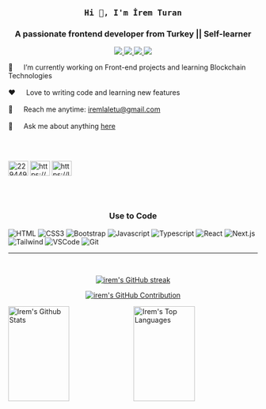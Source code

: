 <!-- Intro  -->
<br />

<h3 align="center">
        <samp>Hi 👋, I'm
                <b>İrem Turan</b>
        </samp>
        <h3 align="center">A passionate frontend developer from Turkey || Self-learner </h3>
</h3>


<p align="center">
 <a href="https://iremlaletudev.vercel.app/" target="blank">
  <img src="https://img.shields.io/badge/Website-DC143C?style=for-the-badge&logo=medium&logoColor=white"/>
 </a>
 <a href="https://www.linkedin.com/in/iremlaletu" target="blank">
  <img src="https://img.shields.io/badge/LinkedIn-0077B5?style=for-the-badge&logo=linkedin&logoColor=white"/>
 </a>

 <a href="https://twitter.com/iremlaletu" target="blank">
  <img src="https://img.shields.io/badge/Twitter-1DA1F2?style=for-the-badge&logo=twitter&logoColor=white"/>
 </a>
 <a href="https://www.instagram.com/iremlaletu" target="blank">
  <img src="https://img.shields.io/badge/Instagram-fe4164?style=for-the-badge&logo=instagram&logoColor=white"/>
 </a> 
 
<br/>

<p>

 🔭 &emsp; I’m currently working on Front-end projects and learning Blockchain Technologies<br/><br/>
 ❤️ &emsp; Love to writing code and learning new features<br/><br/>
 📧 &emsp; Reach me anytime: iremlaletu@gmail.com<br/><br/>
 💬 &emsp; Ask me about anything [here](https://github.com/iremlaletu/iremlaletu/issues)

</p>

<br/>
<br/>

<p text align ="left">
<a href="https://stackoverflow.com/users/22944904" target="blank"><img align="center" src="https://raw.githubusercontent.com/rahuldkjain/github-profile-readme-generator/master/src/images/icons/Social/stack-overflow.svg" alt="22944904" height="30" width="40" /></a>
<a href="https://www.hackerrank.com/profile/iremlaletu" target="blank"><img align="center" src="https://raw.githubusercontent.com/rahuldkjain/github-profile-readme-generator/master/src/images/icons/Social/hackerrank.svg" alt="https://www.hackerrank.com/profile/iremlaletu" height="30" width="40" /></a>
<a href="https://leetcode.com/iremlaletu/" target="blank"><img align="center" src="https://raw.githubusercontent.com/rahuldkjain/github-profile-readme-generator/master/src/images/icons/Social/leet-code.svg" alt="https://leetcode.com/iremlaletu/" height="30" width="40" /></a>
</p>

<br/>
<br/>

<h3 text align="center"> Use to Code</h3>

![HTML](https://img.shields.io/badge/HTML5-E34F26?style=for-the-badge&logo=html5&logoColor=white)
![CSS3](https://img.shields.io/badge/CSS3-1572B6?style=for-the-badge&logo=css3&logoColor=white)
![Bootstrap](https://img.shields.io/badge/Bootstrap-563D7C?style=for-the-badge&logo=bootstrap&logoColor=white)
![Javascript](https://img.shields.io/badge/Javascript-F0DB4F?style=for-the-badge&labelColor=black&logo=javascript&logoColor=F0DB4F)
![Typescript](https://img.shields.io/badge/Typescript-007acc?style=for-the-badge&labelColor=black&logo=typescript&logoColor=007acc)
![React](https://img.shields.io/badge/-React-61DBFB?style=for-the-badge&labelColor=black&logo=react&logoColor=61DBFB)
![Next.js](https://img.shields.io/badge/next.js-000000?style=for-the-badge&logo=nextdotjs&logoColor=white)
![Tailwind](https://img.shields.io/badge/Tailwind_CSS-092749?style=for-the-badge&logo=tailwindcss&logoColor=06B6D4&labelColor=000000)
![VSCode](https://img.shields.io/badge/Visual_Studio-0078d7?style=for-the-badge&logo=visual%20studio&logoColor=white)
![Git](https://img.shields.io/badge/Git-F05032?style=for-the-badge&logo=git&logoColor=white)


<!-- ![Ant-Design](https://img.shields.io/badge/AntDesign-0170FE?style=for-the-badge&logo=antdesign&logoColor=white) -->

<hr/>
<br/>

<p align="center">
  <a href="https://github.com/iremlaletu">
    <img src="https://github-readme-streak-stats.herokuapp.com/?user=iremlaletu&theme=radical&border=7F3FBF&background=0D1117" alt="irem's GitHub streak"/>
  </a>
</p>

<p align="center">
  <a href="https://github.com/iremlaletu">
    <img src="https://github-profile-summary-cards.vercel.app/api/cards/profile-details?username=iremlaletu&theme=radical" alt="irem's GitHub Contribution"/>
  </a>
</p>

<a> 
    <a href="https://github.com/iremlaletu"><img alt="Irem's Github Stats" src="https://denvercoder1-github-readme-stats.vercel.app/api?username=iremlaletu&show_icons=true&count_private=true&theme=react&border_color=7F3FBF&bg_color=0D1117&title_color=F85D7F&icon_color=F8D866" height="192px" width="49.5%"/></a>
  <a href="https://github.com/iremlaletu"><img alt="Irem's Top Languages" src="https://denvercoder1-github-readme-stats.vercel.app/api/top-langs/?username=iremlaletu&langs_count=8&layout=compact&theme=react&border_color=7F3FBF&bg_color=0D1117&title_color=F85D7F&icon_color=F8D866" height="192px" width="49.5%"/></a>
  <br/>
</a>
